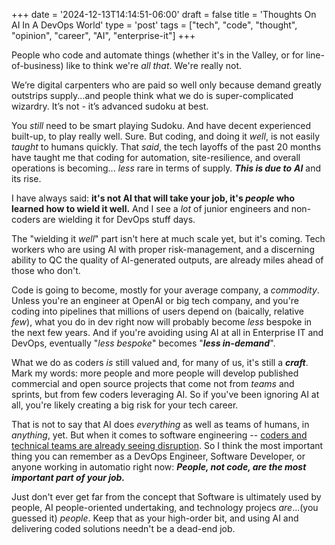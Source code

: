 +++
date = '2024-12-13T14:14:51-06:00'
draft = false
title = 'Thoughts On AI In A DevOps World'
type = 'post'
tags = ["tech", "code", "thought", "opinion", "career", "AI", "enterprise-it"]
+++

People who code and automate things (whether it's in the Valley, or for line-of-business) like to think we're *all that*.  We're really not. <br />

We’re digital carpenters who are paid so well only because demand greatly outstrips supply...and people think what we do is super-complicated wizardry. It’s not - it’s advanced sudoku at best.  <br />

You *still* need to be smart playing Sudoku. And have decent experienced built-up, to play really well. Sure.  But coding, and doing it *well*, is not easily *taught* to humans quickly.  That *said*, the tech layoffs of the past 20 months have taught me that coding for automation, site-resilience, and overall operations is becoming... *less* rare in terms of supply.  ***This is due to*** ***AI*** and its rise. <br />

I have always said: **it's not AI that will take your job, it's ***people*** who learned how to wield it well.**  And I see a *lot* of junior engineers and non-coders are wielding it for DevOps stuff days.  <br />

The "wielding it *well*" part isn't here at much scale yet, but it's coming.  Tech workers who are using AI with proper risk-management, and a discerning ability to QC the quality of AI-generated outputs, are already miles ahead of those who don't. <br />

Code is going to become, mostly for your average company, a *commodity*.  Unless you're an engineer at OpenAI or big tech company, and you're coding into pipelines that millions of users depend on (baically, relative *few*), what you do in dev right now will probably become *less* bespoke in the next few years.  And if you're avoiding using AI at all in Enterprise IT and DevOps, eventually "*less bespoke*" becomes "***less in-demand***".  <br />

What we do as coders *is* still valued and, for many of us, it's still a ***craft***.  Mark my words: more people and more people will develop published commercial and open source projects that come not from *teams* and sprints, but from few coders leveraging AI.  So if you've been ignoring AI at all, you're likely creating a big risk for your tech career.  <br />

That is not to say that AI does *everything* as well as teams of humans, in *anything*, yet. But when it comes to software engineering -- <a href="https://www.techtarget.com/whatis/feature/Tech-sector-layoffs-explained-What-you-need-to-know">coders and technical teams are already seeing disruption</a>.  So I think the most important thing you can remember as a DevOps Engineer, Software Developer, or anyone working in automatio right now: ***People, not code, are the most important part of your job.***  <br />

Just don't ever get far from the concept that Software is ultimately used by people, AI people-oriented undertaking, and technology projecs *are*...(you guessed it) *people*.  Keep that as your high-order bit, and using AI and delivering coded solutions needn't be a dead-end job.  

